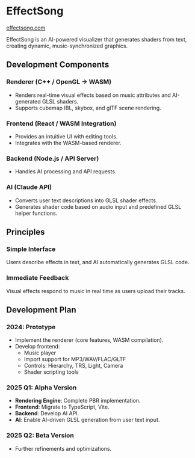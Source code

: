 # EffectSong
[effectsong.com](https://effectsong.com)

EffectSong is an AI-powered visualizer that generates shaders from text, creating dynamic, music-synchronized graphics.

## Development Components

### Renderer (C++ / OpenGL → WASM)
- Renders real-time visual effects based on music attributes and AI-generated GLSL shaders.
- Supports cubemap IBL, skybox, and glTF scene rendering.

### Frontend (React / WASM Integration)
- Provides an intuitive UI with editing tools.
- Integrates with the WASM-based renderer.

### Backend (Node.js / API Server)
- Handles AI processing and API requests.

### AI (Claude API)
- Converts user text descriptions into GLSL shader effects.
- Generates shader code based on audio input and predefined GLSL helper functions.

## Principles

### Simple Interface
Users describe effects in text, and AI automatically generates GLSL code.

### Immediate Feedback
Visual effects respond to music in real time as users upload their tracks.

## Development Plan

### **2024: Prototype**
- Implement the renderer (core features, WASM compilation).
- Develop frontend:
  - Music player
  - Import support for MP3/WAV/FLAC/GLTF
  - Controls: Hierarchy, TRS, Light, Camera
  - Shader scripting tools

### **2025 Q1: Alpha Version**
- **Rendering Engine**: Complete PBR implementation.
- **Frontend**: Migrate to TypeScript, Vite.
- **Backend**: Develop AI API.
- **AI**: Enable AI-driven GLSL generation from user text input.

### **2025 Q2: Beta Version**
- Further refinements and optimizations.
